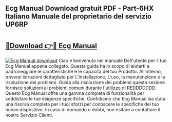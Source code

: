 ## Ecg Manual Download gratuit PDF - Part-6HX Italiano Manuale del proprietario del servizio UP6RP

# <h2><a href="http://dfb9a4f.blite.top/?on=Ecg+Manual">🔗Download 👉🔴 Ecg Manual</a></h2>

[![Ecg Manual download](https://i.imgur.com/lujVjoI.png)](http://dfb9a4f.blite.top/?on=Ecg+Manual)
Ciao e benvenuto nel manuale Dell'utente per il tuo Ecg Manual appena collegato. Questa guida ha lo scopo di aiutarti a padroneggiare le caratteristiche e le capacità del tuo Prodotto. All'interno, troverai istruzioni dettagliate per L'installazione, L'uso, la manutenzione e la risoluzione dei problemi. Guida alla risoluzione dei problemi questa sezione fornisce soluzioni ai problemi comuni durante l'utilizzo di REDDDDDDD. Questo Ecg Manual offre una gamma completa di funzionalità per soddisfare le tue esigenze specifiche. Confidiamo che Ecg Manual sia stata una risorsa completa per i tuoi sforzi per conoscere le specifiche del tuo nuovo dispositivo. In caso di domande o dubbi, non esitare a contattare il nostro Servizio Clienti.
